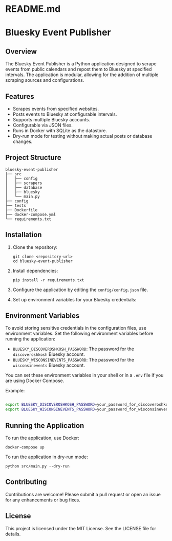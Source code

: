 # README.md

# Bluesky Event Publisher

## Overview
The Bluesky Event Publisher is a Python application designed to scrape events from public calendars and repost them to Bluesky at specified intervals. The application is modular, allowing for the addition of multiple scraping sources and configurations.

## Features
- Scrapes events from specified websites.
- Posts events to Bluesky at configurable intervals.
- Supports multiple Bluesky accounts.
- Configurable via JSON files.
- Runs in Docker with SQLite as the datastore.
- Dry-run mode for testing without making actual posts or database changes.

## Project Structure
```
bluesky-event-publisher
├── src
│   ├── config
│   ├── scrapers
│   ├── database
│   ├── bluesky
│   └── main.py
├── config
├── tests
├── Dockerfile
├── docker-compose.yml
└── requirements.txt
```

## Installation
1. Clone the repository:
   ```
   git clone <repository-url>
   cd bluesky-event-publisher
   ```

2. Install dependencies:
   ```
   pip install -r requirements.txt
   ```

3. Configure the application by editing the `config/config.json` file.

4. Set up environment variables for your Bluesky credentials:

## Environment Variables
To avoid storing sensitive credentials in the configuration files, use environment variables. Set the following environment variables before running the application:

- `BLUESKY_DISCOVEROSHKOSH_PASSWORD`: The password for the `discoveroshkosh` Bluesky account.
- `BLUESKY_WISCONSINEVENTS_PASSWORD`: The password for the `wisconsinevents` Bluesky account.

You can set these environment variables in your shell or in a `.env` file if you are using Docker Compose.

Example:
```sh

export BLUESKY_DISCOVEROSHKOSH_PASSWORD=your_password_for_discoveroshkosh
export BLUESKY_WISCONSINEVENTS_PASSWORD=your_password_for_wisconsinevents
```

## Running the Application
To run the application, use Docker:
```
docker-compose up
```

To run the application in dry-run mode:
```
python src/main.py --dry-run
```

## Contributing
Contributions are welcome! Please submit a pull request or open an issue for any enhancements or bug fixes.

## License
This project is licensed under the MIT License. See the LICENSE file for details.